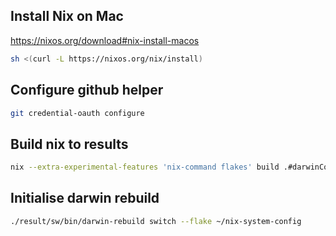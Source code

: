 ## Install Nix on Mac

https://nixos.org/download#nix-install-macos

```bash
sh <(curl -L https://nixos.org/nix/install)
```

## Configure github helper

```bash
git credential-oauth configure
```

## Build nix to results

```bash
nix --extra-experimental-features 'nix-command flakes' build .#darwinConfigurations.your-local-hostname.system
```

## Initialise darwin rebuild

```bash
./result/sw/bin/darwin-rebuild switch --flake ~/nix-system-config
```
